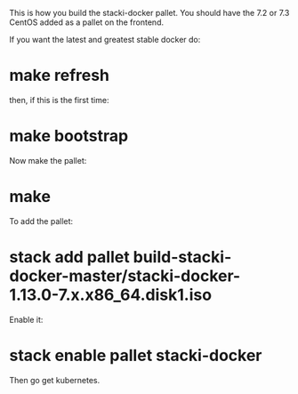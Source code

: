This is how you build the stacki-docker pallet.
You should have the 7.2 or 7.3 CentOS added
as a pallet on the frontend.

If you want the latest and greatest stable docker
do:

# make refresh

then, if this is the first time:

# make bootstrap

Now make the pallet:

# make

To add the pallet:

# stack add pallet build-stacki-docker-master/stacki-docker-1.13.0-7.x.x86_64.disk1.iso

Enable it:

# stack enable pallet stacki-docker

Then go get kubernetes.
